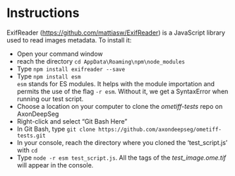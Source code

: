 # Instructions

ExifReader (https://github.com/mattiasw/ExifReader) is a JavaScript library used to read images metadata. To install it:
- Open your command window
- reach the directory `cd AppData\Roaming\npm\node_modules`
- Type `npm install exifreader --save`
- Type `npm install esm`<br>
`esm` stands for ES modules. It helps with the module importation and permits the use of the flag `-r esm`. Without it, we get a SyntaxError when running our test script.
- Choose a location on your computer to clone the *ometiff-tests* repo on AxonDeepSeg
- Right-click and select “Git Bash Here”
- In Git Bash, type `git clone https://github.com/axondeepseg/ometiff-tests.git`
- In your console, reach the directory where you cloned the ‘test_script.js’ with `cd`
- Type `node -r esm test_script.js`. All the tags of the *test_image.ome.tif* will appear in the console. 

